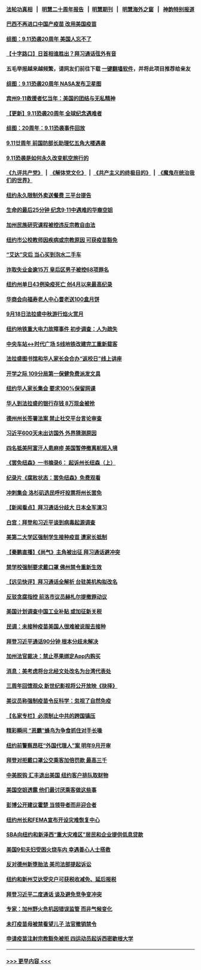 #### [法轮功真相](https://github.com/gfw-breaker/truth/blob/master/README.md?t=0) &nbsp;&nbsp;|&nbsp;&nbsp; [明慧二十周年报告](https://github.com/gfw-breaker/mh-reports/blob/master/README.md?t=0) &nbsp;&nbsp;|&nbsp;&nbsp;[明慧期刊](https://github.com/gfw-breaker/mh-qikan) &nbsp;&nbsp;|&nbsp;&nbsp; [明慧海外之窗](https://github.com/gfw-breaker/mh-news/blob/master/README.md?t=0) &nbsp;&nbsp;|&nbsp;&nbsp; [神韵特别报道](https://github.com/gfw-breaker/mh-news/blob/master/shenyun.md?t=0)
#### [巴西不再进口中国产疫苗 改用美国疫苗](../pages/nsc412/n13226902.md?t=09120552) 
#### [组图：9.11恐袭20周年 美国人忘不了](../pages/nsc412/n13226708.md?t=09120552) 
#### [【十字路口】日首相谁胜出？拜习通话弦外有音](../pages/nsc412/n13226300.md?t=09120552) 
#### 五毛举报越来越频繁，请网友们前往下载 [一键翻墙软件](https://github.com/gfw-breaker/ssr-accounts)，并将此项目推荐给亲友
#### [组图：9.11恐袭20周年 NASA发布卫星图](../pages/nsc412/n13226679.md?t=09120552) 
#### [宾州9‧11救援者忆当年：美国的团结与无私精神](../pages/nsc412/n13226689.md?t=09120552) 
#### [【更新】9.11恐袭20周年 全球纪念遇难者](../pages/nsc412/n13226388.md?t=09120552) 
#### [组图：20周年：9.11恐袭事件回放](../pages/nsc412/n13226331.md?t=09120552) 
#### [9.11廿周年 前国防部长助理忆五角大楼遇袭](../pages/nsc412/n13226566.md?t=09120552) 
#### [9.11恐袭是如何永久改变航空旅行的](../pages/nsc412/n13226452.md?t=09120552) 
#### [《九评共产党》](https://github.com/begood0513/9ping.md/blob/master/README.md) &nbsp;|&nbsp; [《解体党文化》](../../../../jtdwh.md/blob/master/README.md)  &nbsp;|&nbsp; [《共产主义的终极目的》](../../../../gczydzjmd.md/blob/master/README.md) &nbsp;|&nbsp; [《魔鬼在统治我们的世界》](../../../../mgztzwmdsj.md/blob/master/README.md) 
#### [纽约永久限制外卖送餐费 三平台提告](../pages/nsc412/n13225748.md?t=09120552) 
#### [生命的最后25分钟 纪念9·11中遇难的华裔空姐](../pages/nsc412/n13225823.md?t=09120552) 
#### [加州民族研究课程被控违反宗教自由法](../pages/nsc412/n13225981.md?t=09120552) 
#### [纽约市公校教师因疾病或宗教原因 可获疫苗豁免](../pages/nsc412/n13225802.md?t=09120552) 
#### [“艾达”灾后 当心买到泡水二手车](../pages/nsc412/n13225820.md?t=09120552) 
#### [诈取失业金逾15万 皇后区男子被控68项罪名](../pages/nsc412/n13225805.md?t=09120552) 
#### [纽约州单日43例染疫死亡 创4月以来最高纪录](../pages/nsc412/n13225746.md?t=09120552) 
#### [华商会向福寿老人中心耆老送100盒月饼](../pages/nsc412/n13225813.md?t=09120552) 
#### [9月18日法拉盛中秋游行焰火赏月](../pages/nsc412/n13225828.md?t=09120552) 
#### [纽约地铁重大电力故障事件 初步调查：人为疏失](../pages/nsc412/n13225743.md?t=09120552) 
#### [中央车站↔时代广场  S线地铁改建完工重新载客](../pages/nsc412/n13225831.md?t=09120552) 
#### [法拉盛图书馆和华人家长会合办“返校日”线上讲座](../pages/nsc412/n13225834.md?t=09120552) 
#### [开学之际  109分局第一保健免费派发文具](../pages/nsc412/n13225839.md?t=09120552) 
#### [纽约华人家长集会 要求100%保留网课](../pages/nsc412/n13225847.md?t=09120552) 
#### [华人到法拉盛的银行存钱 8万现金被抢](../pages/nsc412/n13225808.md?t=09120552) 
#### [德州州长签署法案 禁止社交平台言论审查](../pages/nsc412/n13225728.md?t=09120552) 
#### [习近平600天未出访国外 外界猜测原因](../pages/nsc412/n13225212.md?t=09120552) 
#### [四名抵美阿富汗人患麻疹 美国暂停撤离航班入境](../pages/nsc412/n13225397.md?t=09120552) 
#### [《罢免纽森》一书摘录6： 起诉州长纽森（上）](../pages/nsc412/n13225644.md?t=09120552) 
#### [纪录片《腐败状态：罢免纽森》免费观看](../pages/nsc412/n13225605.md?t=09120552) 
#### [冲刺集会 洛杉矶选民呼吁投票将州长罢免](../pages/nsc412/n13225533.md?t=09120552) 
#### [【新闻看点‭】拜习通话分歧大 日本全军演习](../pages/nsc412/n13225027.md?t=09120552) 
#### [白宫：拜登和习近平谈到病毒起源调查](../pages/nsc412/n13225332.md?t=09120552) 
#### [美第二大学区强制学生接种疫苗 遭家长抵制](../pages/nsc412/n13225457.md?t=09120552) 
#### [【秦鹏直播】《尚气》主角被出征 拜习通话避冲突](../pages/nsc412/n13225408.md?t=09120552) 
#### [禁学校强制要求戴口罩 佛州禁令重新生效](../pages/nsc412/n13225428.md?t=09120552) 
#### [【远见快评】拜习通话全解析 台驻美机构拟改名](../pages/nsc412/n13225386.md?t=09120552) 
#### [反驳贪腐指控 前洛市议员赫札尔提撤罪动议](../pages/nsc412/n13225427.md?t=09120552) 
#### [美国计划调查中国工业补贴 或加征新关税](../pages/nsc412/n13225374.md?t=09120552) 
#### [民调：未接种疫苗美国人很难被说服去接种](../pages/nsc412/n13225319.md?t=09120552) 
#### [拜登习近平通话90分钟 根本分歧未解决](../pages/nsc412/n13225300.md?t=09120552) 
#### [加州法官裁决：禁止苹果绑定App内购买](../pages/nsc412/n13225067.md?t=09120552) 
#### [消息：美考虑将台北经文处改名为台湾代表处](../pages/nsc412/n13225190.md?t=09120552) 
#### [三周年回馈观众 新世纪影视将公开放映《抉择》](../pages/nsc412/n13224634.md?t=09120552) 
#### [美议员称强制疫苗令反科学：忽视了自然免疫](../pages/nsc412/n13225019.md?t=09120552) 
#### [【名家专栏】必须制止中共的跨国镇压](../pages/nsc412/n13224394.md?t=09120552) 
#### [精彩瞬间 “恶霸”蜂鸟为争食抓住对手长喙](../pages/nsc412/n13224306.md?t=09120552) 
#### [纽约前警察昂旺“外国代理人”案 明年9月开审](../pages/nsc412/n13223497.md?t=09120552) 
#### [拜登对拒戴口罩公交乘客加倍罚款 最高三千](../pages/nsc412/n13224760.md?t=09120552) 
#### [中美脱钩 汇丰退出美国 纽约客户排队取财物](../pages/nsc412/n13223477.md?t=09120552) 
#### [美国空姐透露 他们最讨厌乘客做这些事](../pages/nsc412/n13223973.md?t=09120552) 
#### [彭博公开建议霍楚 当领导者而非迎合者](../pages/nsc412/n13223513.md?t=09120552) 
#### [纽约州长和FEMA宣布开设灾难恢复中心](../pages/nsc412/n13223563.md?t=09120552) 
#### [SBA向纽约和新泽西“重大灾难区”居民和企业提供低息贷款](../pages/nsc412/n13223560.md?t=09120552) 
#### [美国9旬夫妇受困火烧车内 幸遇善心人士搭救](../pages/nsc412/n13223443.md?t=09120552) 
#### [反对德州新堕胎法 美司法部提起诉讼](../pages/nsc412/n13223284.md?t=09120552) 
#### [纽约和新州艾达受灾户可获税收减免、延后报税](../pages/nsc412/n13223491.md?t=09120552) 
#### [拜登习近平二度通话 谈及避免竞争变冲突](../pages/nsc412/n13223382.md?t=09120552) 
#### [专家：加州野火危机因错误监管 而非气候变化](../pages/nsc412/n13223186.md?t=09120552) 
#### [未打疫苗母被禁看望儿子 法官撤销禁令](../pages/nsc412/n13223422.md?t=09120552) 
#### [申请疫苗注射宗教豁免被拒 四运动员起诉西密歇根大学](../pages/nsc412/n13223415.md?t=09120552) 

----
#### [ >>> 更早内容 <<< ](../indexes/nsc412-earlier.md)
